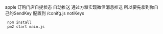 
apple 订购门店自提状态 自动推送
通过方糖实现微信消息推送 所以要先拿到你自己的SendKey 配置到 /conifg.js notiKeys 
```
 npm install 
 pm2 start main.js
 ```
